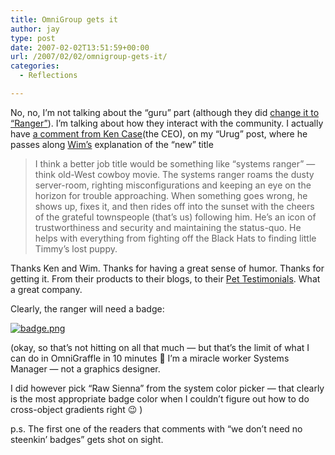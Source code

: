 ```yaml
---
title: OmniGroup gets it
author: jay
type: post
date: 2007-02-02T13:51:59+00:00
url: /2007/02/02/omnigroup-gets-it/
categories:
  - Reflections

---
```

No, no, I’m not talking about the “guru” part (although they did [change it to “Ranger”][1]). I’m talking about how they interact with the community. I actually have [a comment from Ken Case][2](the CEO), on my “Urug” post, where he passes along [Wim’s][3] explanation of the “new” title

> I think a better job title would be something like “systems ranger” — think old-West cowboy movie. The systems ranger roams the dusty server-room, righting misconfigurations and keeping an eye on the horizon for trouble approaching. When something goes wrong, he shows up, fixes it, and then rides off into the sunset with the cheers of the grateful townspeople (that’s us) following him. He’s an icon of trustworthiness and security and maintaining the status-quo. He helps with everything from fighting off the Black Hats to finding little Timmy’s lost puppy.

Thanks Ken and Wim. Thanks for having a great sense of humor. Thanks for getting it. From their products to their blogs, to their [Pet Testimonials][4]. What a great company.

Clearly, the ranger will need a badge:

[![badge.png][5]][6]

(okay, so that’s not hitting on all that much — but that’s the limit of what I can do in OmniGraffle in 10 minutes 🙂 I’m a miracle worker Systems Manager — not a graphics designer.

I did however pick “Raw Sienna” from the system color picker — that clearly is the most appropriate badge color when I couldn’t figure out how to do cross-object gradients right 😉 )

p.s. The first one of the readers that comments with “we don’t need no steenkin’ badges” gets shot on sight.

 [1]: http://blog.omnigroup.com/2007/01/30/system-guru-opening/
 [2]: https://rambleon.org/2007/01/30/omni-needs-a-urug/#comment-5996
 [3]: http://people.omnigroup.com/wiml/
 [4]: http://www.omnigroup.com/applications/omniweb/pet/lot.html
 [5]: https://files.rambleon.org/images/2007/02/badge.png
 [6]: https://files.rambleon.org/images/2007/02/badge.png (badge.png)